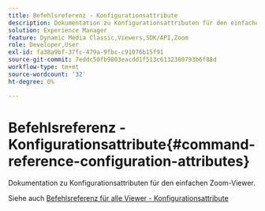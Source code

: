 ```yaml
---
title: Befehlsreferenz - Konfigurationsattribute
description: Dokumentation zu Konfigurationsattributen für den einfachen Zoom-Viewer.
solution: Experience Manager
feature: Dynamic Media Classic,Viewers,SDK/API,Zoom
role: Developer,User
exl-id: fa38a9bf-37fc-479a-9fbc-c91076b15f91
source-git-commit: 7eddc50fb9803eacdd1f513c6132380793b6f88d
workflow-type: tm+mt
source-wordcount: '32'
ht-degree: 0%

---
```


# Befehlsreferenz - Konfigurationsattribute{#command-reference-configuration-attributes}

Dokumentation zu Konfigurationsattributen für den einfachen Zoom-Viewer.

<!--<a id="section_F52FF0F139604447A870ABE6E1C03444"></a>-->

Siehe auch [Befehlsreferenz für alle Viewer - Konfigurationsattribute](../../../r-html5-viewer-20-cmdref-configattrib/r-html5-viewer-20-cmdref-configattrib.md#concept-850e0f2c49b949deb7cfbfd330d329bd)
